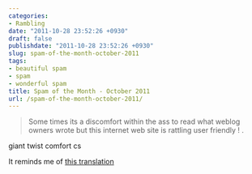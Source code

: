 ```yaml
---
categories:
- Rambling
date: "2011-10-28 23:52:26 +0930"
draft: false
publishdate: "2011-10-28 23:52:26 +0930"
slug: spam-of-the-month-october-2011
tags:
- beautiful spam
- spam
- wonderful spam
title: Spam of the Month - October 2011
url: /spam-of-the-month-october-2011/
---
```

> Some times its a discomfort within the ass to read what weblog owners
> wrote but this internet web site is rattling user friendly ! .

giant twist comfort cs

It reminds me of [this
translation](//the.geekorium.com.au/2007-07/the-one-where-josh-communicates-with-someone-in-another-language/)